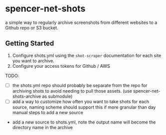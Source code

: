 # spencer-net-shots

a simple way to regularly archive screenshots from different websites to a Github repo or S3 bucket.

## Getting Started

1. Configure shots.yml using the `shot-scraper` documentation for each site you want to archive.
2. Configure your access tokens for Github / AWS

TODO:

- [ ] the shots.yml repo should probably be separate from the repo for archiving shots to avoid needing to pull those assets. (use spencer-net-shots-archive as submodule)
- [ ] add a way to customize how often you want to take shots for each source, naming scheme should support this if more granular than day
      manual steps to add a new source

- add a new source to shots.yml, note the output name will become the directory name in the archive
